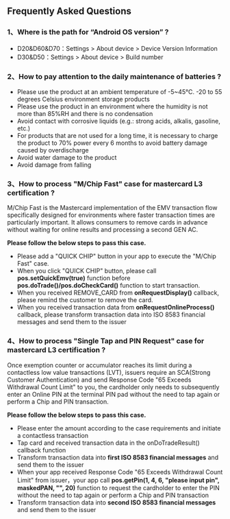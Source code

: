 ## Frequently Asked Questions

### 1、Where is the path for “Android OS version” ?

- D20&D60&D70：Settings > About device > Device Version Information
- D30&D50：Settings > About device > Build number

### 2、How to pay attention to the daily maintenance of batteries ?

- Please use the product at an ambient temperature of -5~45℃. -20 to 55 degrees Celsius environment storage products
- Please use the product in an environment where the humidity is not more than 85%RH and there is no condensation
- Avoid contact with corrosive liquids (e.g.: strong acids, alkalis, gasoline, etc.)
- For products that are not used for a long time, it is necessary to charge the product to 70% power every 6 months to avoid battery damage caused by 
overdischarge
- Avoid water damage to the product
- Avoid damage from falling

### 3、How to process "M/Chip Fast" case for mastercard L3 certification ?
 M/Chip Fast is the Mastercard implementation of the EMV transaction flow specifically designed for environments where faster transaction times are particularly important. It allows consumers to remove cards in advance without waiting for online results and processing a second GEN AC.

**Please follow the below steps to pass this case.**
- Please add a "QUICK CHIP" button in your app to execute the "M/Chip Fast" case.
- When you click "QUICK CHIP" button, please call **pos.setQuickEmv(true)** function before **pos.doTrade()/pos.doCheckCard()** function to start transaction.
- When you received REMOVE_CARD from **onRequestDisplay()** callback, please remind the customer to remove the card.
- When you received transaction data from **onRequestOnlineProcess()** callback, please transform transaction data into ISO 8583 financial messages and send them to the issuer

### 4、How to process "Single Tap and PIN Request" case for mastercard L3 certification ?
 Once exemption counter or accumulator reaches its limit during a contactless low value transactions (LVT), issuers require an SCA(Strong Customer Authentication) and send Response Code "65 Exceeds Withdrawal Count Limit" to you, the cardholder only needs to subsequently enter an Online PIN at the terminal PIN pad without the need to tap again or perform a Chip and PIN transaction.

**Please follow the below steps to pass this case.**
- Please enter the amount according to the case requirements and initiate a contactless transaction
- Tap card and received transaction data in the onDoTradeResult() callback function
- Transform transaction data into **first ISO 8583 financial messages** and send them to the issuer
- When your app received Response Code "65 Exceeds Withdrawal Count Limit" from issuer，your app call **pos.getPin(1, 4, 6, "please input pin", maskedPAN, "", 20)** function to request the cardholder to enter the PIN without the need to tap again or perform a Chip and PIN transaction
- Transform transaction data into **second ISO 8583 financial messages** and send them to the issuer  
